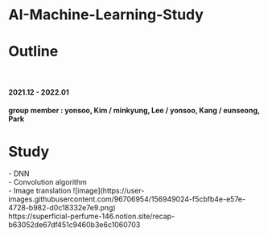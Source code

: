 # AI-Machine-Learning-Study

<h1> Outline </h1><br>
<h4> 2021.12 - 2022.01 </h4>
<h4> group member : yonsoo, Kim / minkyung, Lee / yonsoo, Kang / eunseong, Park
</h4>
<h1> Study </h1>
- DNN<br>
- Convolution algorithm<br>
- Image translation
![image](https://user-images.githubusercontent.com/96706954/156949024-f5cbfb4e-e57e-4728-b982-d0c18332e7e9.png)<BR>
https://superficial-perfume-146.notion.site/recap-b63052de67df451c9460b3e6c1060703
<meta property="og:url" content="
https://superficial-perfume-146.notion.site/recap-b63052de67df451c9460b3e6c1060703"> <meta property="og:title" content="타이틀"> <meta property="og:type" content="website"> <meta property="og:image" content="![image](https://user-images.githubusercontent.com/96706954/156948972-5d07d256-19f6-442b-905c-867f0d48c558.png)"> <meta property="og:description" content="웹사이트를 소개글">
